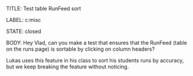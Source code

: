 TITLE:
Test table RunFeed sort

LABEL:
c:misc

STATE:
closed

BODY:
Hey Vlad, can you make a test that ensures that the RunFeed (table on the runs page) is sortable by clicking on column headers?

Lukas uses this feature in his class to sort his students runs by accuracy, but we keep breaking the feature without noticing.

